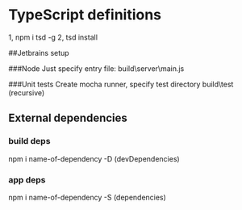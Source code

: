 # TypeScript definitions
1, npm i tsd -g
2, tsd install

##Jetbrains setup

###Node
Just specify entry file: build\server\main.js

###Unit tests
Create mocha runner, specify test directory build\test (recursive)

## External dependencies

### build deps
npm i name-of-dependency -D (devDependencies)

### app deps
npm i name-of-dependency -S (dependencies)